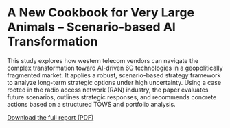 # A New Cookbook for Very Large Animals – Scenario-based AI Transformation

This study explores how western telecom vendors can navigate the complex transformation toward AI-driven 6G technologies in a geopolitically fragmented market. It applies a robust, scenario-based strategy framework to analyze long-term strategic options under high uncertainty. Using a case rooted in the radio access network (RAN) industry, the paper evaluates future scenarios, outlines strategic responses, and recommends concrete actions based on a structured TOWS and portfolio analysis.

[Download the full report (PDF)](/assets/Cookbook02.pdf)
